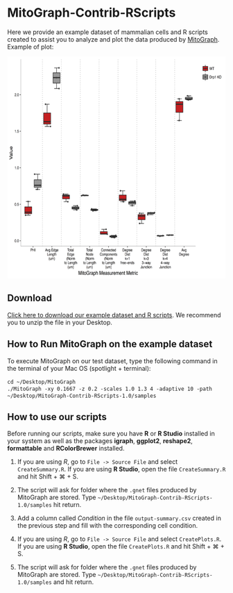 # MitoGraph-Contrib-RScripts

Here we provide an example dataset of mammalian cells and R scripts created to assist you to analyze and plot the data produced by <a href="https://github.com/vianamp/MitoGraph">MitoGraph</a>. Example of plot:

<p align="center">
  <img src="doc/All_metrics.png" width="auto" height="512" title="All metrics">
</p>

## Download

<a href="https://github.com/Hill-Lab/MitoGraph-Contrib-RScripts/archive/v1.0.zip">Click here to download our example dataset and R scripts</a>. We recommend you to unzip the file in your Desktop.

## How to Run MitoGraph on the example dataset

To execute MitoGraph on our test dataset, type the following command in the terminal of your Mac OS (spotlight + terminal):

```
cd ~/Desktop/MitoGraph
./MitoGraph -xy 0.1667 -z 0.2 -scales 1.0 1.3 4 -adaptive 10 -path ~/Desktop/MitoGraph-Contrib-RScripts-1.0/samples
```

## How to use our scripts

Before running our scripts, make sure you have __R__ or __R Studio__ installed in your system as well as the packages __igraph__, __ggplot2__, __reshape2__, __formattable__ and __RColorBrewer__ installed.

1. If you are using _R_, go to `File -> Source File` and select `CreateSummary.R`. If you are using __R Studio__, open the file `CreateSummary.R` and hit Shift + ⌘ + S.

2. The script will ask for folder where the `.gnet` files produced by MitoGraph are stored. Type `~/Desktop/MitoGraph-Contrib-RScripts-1.0/samples` hit return.

3. Add a column called _Condition_ in the file `output-summary.csv` created in the previous step and fill with the corresponding cell condition.

4. If you are using _R_, go to `File -> Source File` and select `CreatePlots.R`. If you are using __R Studio__, open the file `CreatePlots.R` and hit Shift + ⌘ + S.

5. The script will ask for folder where the `.gnet` files produced by MitoGraph are stored. Type `~/Desktop/MitoGraph-Contrib-RScripts-1.0/samples` and hit return.


